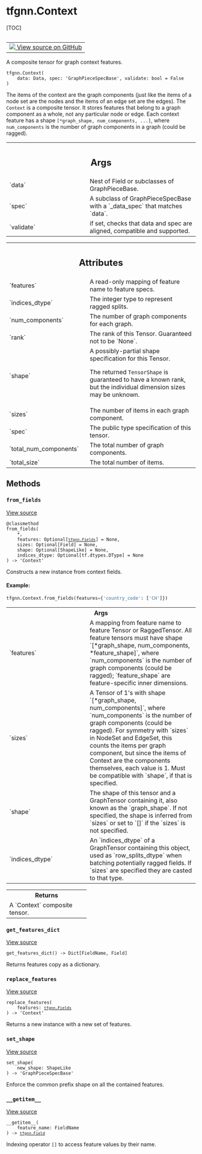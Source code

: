 # tfgnn.Context

[TOC]

<!-- Insert buttons and diff -->

<table class="tfo-notebook-buttons tfo-api nocontent" align="left">
<td>
  <a target="_blank" href="https://github.com/tensorflow/gnn/tree/master/tensorflow_gnn/graph/graph_tensor.py#L214-L328">
    <img src="https://www.tensorflow.org/images/GitHub-Mark-32px.png" />
    View source on GitHub
  </a>
</td>
</table>

A composite tensor for graph context features.

<pre class="devsite-click-to-copy prettyprint lang-py tfo-signature-link">
<code>tfgnn.Context(
    data: Data, spec: 'GraphPieceSpecBase', validate: bool = False
)
</code></pre>



<!-- Placeholder for "Used in" -->

The items of the context are the graph components (just like the items of a
node set are the nodes and the items of an edge set are the edges). The
`Context` is a composite tensor. It stores features that belong to a graph
component as a whole, not any particular node or edge. Each context feature
has a shape `[*graph_shape, num_components, ...]`, where `num_components` is
the number of graph components in a graph (could be ragged).

<!-- Tabular view -->
 <table class="responsive fixed orange">
<colgroup><col width="214px"><col></colgroup>
<tr><th colspan="2"><h2 class="add-link">Args</h2></th></tr>

<tr>
<td>
`data`<a id="data"></a>
</td>
<td>
Nest of Field or subclasses of GraphPieceBase.
</td>
</tr><tr>
<td>
`spec`<a id="spec"></a>
</td>
<td>
A subclass of GraphPieceSpecBase with a `_data_spec` that matches
`data`.
</td>
</tr><tr>
<td>
`validate`<a id="validate"></a>
</td>
<td>
if set, checks that data and spec are aligned, compatible and
supported.
</td>
</tr>
</table>

<!-- Tabular view -->
 <table class="responsive fixed orange">
<colgroup><col width="214px"><col></colgroup>
<tr><th colspan="2"><h2 class="add-link">Attributes</h2></th></tr>

<tr> <td> `features`<a id="features"></a> </td> <td> A read-only mapping of
feature name to feature specs. </td> </tr><tr> <td>
`indices_dtype`<a id="indices_dtype"></a> </td> <td> The integer type to
represent ragged splits. </td> </tr><tr> <td>
`num_components`<a id="num_components"></a> </td> <td> The number of graph
components for each graph. </td> </tr><tr> <td> `rank`<a id="rank"></a> </td>
<td> The rank of this Tensor. Guaranteed not to be `None`. </td> </tr><tr> <td>
`shape`<a id="shape"></a> </td> <td> A possibly-partial shape specification for
this Tensor.

The returned `TensorShape` is guaranteed to have a known rank, but the
individual dimension sizes may be unknown.
</td>
</tr><tr>
<td>
`sizes`<a id="sizes"></a>
</td>
<td>
The number of items in each graph component.
</td>
</tr><tr>
<td>
`spec`<a id="spec"></a>
</td>
<td>
The public type specification of this tensor.
</td>
</tr><tr>
<td>
`total_num_components`<a id="total_num_components"></a>
</td>
<td>
The total number of graph components.
</td>
</tr><tr>
<td>
`total_size`<a id="total_size"></a>
</td>
<td>
The total number of items.
</td>
</tr>
</table>

## Methods

<h3 id="from_fields"><code>from_fields</code></h3>

<a target="_blank" class="external" href="https://github.com/tensorflow/gnn/tree/master/tensorflow_gnn/graph/graph_tensor.py#L225-L308">View
source</a>

<pre class="devsite-click-to-copy prettyprint lang-py tfo-signature-link">
<code>@classmethod</code>
<code>from_fields(
    *,
    features: Optional[<a href="../tfgnn/Fields.md"><code>tfgnn.Fields</code></a>] = None,
    sizes: Optional[Field] = None,
    shape: Optional[ShapeLike] = None,
    indices_dtype: Optional[tf.dtypes.DType] = None
) -> 'Context'
</code></pre>

Constructs a new instance from context fields.


#### Example:



```python
tfgnn.Context.from_fields(features={'country_code': ['CH']})
```

<!-- Tabular view -->
 <table class="responsive fixed orange">
<colgroup><col width="214px"><col></colgroup>
<tr><th colspan="2">Args</th></tr>

<tr>
<td>
`features`
</td>
<td>
A mapping from feature name to feature Tensor or RaggedTensor.
All feature tensors must have shape `[*graph_shape, num_components,
*feature_shape]`, where `num_components` is the number of graph
components (could be ragged); `feature_shape` are feature-specific inner
dimensions.
</td>
</tr><tr>
<td>
`sizes`
</td>
<td>
A Tensor of 1's with shape `[*graph_shape, num_components]`, where
`num_components` is the number of graph components (could be ragged).
For symmetry with `sizes` in NodeSet and EdgeSet, this counts the items
per graph component, but since the items of Context are the components
themselves, each value is 1. Must be compatible with `shape`, if that is
specified.
</td>
</tr><tr>
<td>
`shape`
</td>
<td>
The shape of this tensor and a GraphTensor containing it, also
known as the `graph_shape`. If not specified, the shape is inferred from
`sizes` or set to `[]` if the `sizes` is not specified.
</td>
</tr><tr>
<td>
`indices_dtype`
</td>
<td>
An `indices_dtype` of a GraphTensor containing this object,
used as `row_splits_dtype` when batching potentially ragged fields. If
`sizes` are specified they are casted to that type.
</td>
</tr>
</table>

<!-- Tabular view -->
 <table class="responsive fixed orange">
<colgroup><col width="214px"><col></colgroup>
<tr><th colspan="2">Returns</th></tr>
<tr class="alt">
<td colspan="2">
A `Context` composite tensor.
</td>
</tr>

</table>



<h3 id="get_features_dict"><code>get_features_dict</code></h3>

<a target="_blank" class="external" href="https://github.com/tensorflow/gnn/tree/master/tensorflow_gnn/graph/graph_tensor.py#L157-L159">View
source</a>

<pre class="devsite-click-to-copy prettyprint lang-py tfo-signature-link">
<code>get_features_dict() -> Dict[FieldName, Field]
</code></pre>

Returns features copy as a dictionary.


<h3 id="replace_features"><code>replace_features</code></h3>

<a target="_blank" class="external" href="https://github.com/tensorflow/gnn/tree/master/tensorflow_gnn/graph/graph_tensor.py#L310-L317">View
source</a>

<pre class="devsite-click-to-copy prettyprint lang-py tfo-signature-link">
<code>replace_features(
    features: <a href="../tfgnn/Fields.md"><code>tfgnn.Fields</code></a>
) -> 'Context'
</code></pre>

Returns a new instance with a new set of features.


<h3 id="set_shape"><code>set_shape</code></h3>

<a target="_blank" class="external" href="https://github.com/tensorflow/gnn/tree/master/tensorflow_gnn/graph/graph_piece.py#L304-L310">View
source</a>

<pre class="devsite-click-to-copy prettyprint lang-py tfo-signature-link">
<code>set_shape(
    new_shape: ShapeLike
) -> 'GraphPieceSpecBase'
</code></pre>

Enforce the common prefix shape on all the contained features.


<h3 id="__getitem__"><code>__getitem__</code></h3>

<a target="_blank" class="external" href="https://github.com/tensorflow/gnn/tree/master/tensorflow_gnn/graph/graph_tensor.py#L54-L56">View
source</a>

<pre class="devsite-click-to-copy prettyprint lang-py tfo-signature-link">
<code>__getitem__(
    feature_name: FieldName
) -> <a href="../tfgnn/Field.md"><code>tfgnn.Field</code></a>
</code></pre>

Indexing operator `[]` to access feature values by their name.




